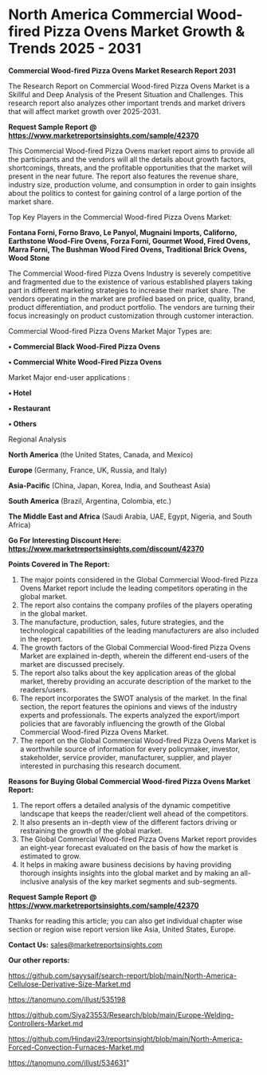 # North America Commercial Wood-fired Pizza Ovens Market Growth & Trends 2025 - 2031

<strong>Commercial Wood-fired Pizza Ovens Market Research Report 2031</strong>

The Research Report on Commercial Wood-fired Pizza Ovens Market is a Skillful and Deep Analysis of the Present Situation and Challenges. This research report also analyzes other important trends and market drivers that will affect market growth over 2025-2031.

<strong>Request Sample Report @ <a href=https://www.marketreportsinsights.com/sample/42370>https://www.marketreportsinsights.com/sample/42370</a></strong>

This Commercial Wood-fired Pizza Ovens market report aims to provide all the participants and the vendors will all the details about growth factors, shortcomings, threats, and the profitable opportunities that the market will present in the near future. The report also features the revenue share, industry size, production volume, and consumption in order to gain insights about the politics to contest for gaining control of a large portion of the market share.

Top Key Players in the Commercial Wood-fired Pizza Ovens Market:

<strong>Fontana Forni, Forno Bravo, Le Panyol, Mugnaini Imports, Californo, Earthstone Wood-Fire Ovens, Forza Forni, Gourmet Wood, Fired Ovens, Marra Forni, The Bushman Wood Fired Ovens, Traditional Brick Ovens, Wood Stone</strong>

The Commercial Wood-fired Pizza Ovens Industry is severely competitive and fragmented due to the existence of various established players taking part in different marketing strategies to increase their market share. The vendors operating in the market are profiled based on price, quality, brand, product differentiation, and product portfolio. The vendors are turning their focus increasingly on product customization through customer interaction.

Commercial Wood-fired Pizza Ovens Market Major Types are:

<strong>•  Commercial Black Wood-Fired Pizza Ovens

•  Commercial White Wood-Fired Pizza Ovens</strong>

Market Major end-user applications :

<strong>•  Hotel

•  Restaurant

•  Others</strong>

Regional Analysis

</u><strong><b>North America</b></strong> (the United States, Canada, and Mexico)

<strong><b>Europe </b></strong>(Germany, France, UK, Russia, and Italy)

<strong><b>Asia-Pacific</b></strong> (China, Japan, Korea, India, and Southeast Asia)

<strong><b>South America</b></strong> (Brazil, Argentina, Colombia, etc.)

<strong><b>The Middle East and Africa</b></strong> (Saudi Arabia, UAE, Egypt, Nigeria, and South Africa)

<strong>Go For Interesting Discount Here: <a href=https://www.marketreportsinsights.com/discount/42370>https://www.marketreportsinsights.com/discount/42370</a></strong>

<strong>Points Covered in The Report:</strong>
<ol>
  <li>The major points considered in the Global Commercial Wood-fired Pizza Ovens Market report include the leading competitors operating in the global market.</li>
  <li>The report also contains the company profiles of the players operating in the global market.</li>
  <li>The manufacture, production, sales, future strategies, and the technological capabilities of the leading manufacturers are also included in the report.</li>
  <li>The growth factors of the Global Commercial Wood-fired Pizza Ovens Market are explained in-depth, wherein the different end-users of the market are discussed precisely.</li>
  <li>The report also talks about the key application areas of the global market, thereby providing an accurate description of the market to the readers/users.</li>
  <li>The report incorporates the SWOT analysis of the market. In the final section, the report features the opinions and views of the industry experts and professionals. The experts analyzed the export/import policies that are favorably influencing the growth of the Global Commercial Wood-fired Pizza Ovens Market.</li>
  <li>The report on the Global Commercial Wood-fired Pizza Ovens Market is a worthwhile source of information for every policymaker, investor, stakeholder, service provider, manufacturer, supplier, and player interested in purchasing this research document.</li>
</ol>
<strong>Reasons for Buying Global Commercial Wood-fired Pizza Ovens Market Report:</strong>

<ol>
  <li>The report offers a detailed analysis of the dynamic competitive landscape that keeps the reader/client well ahead of the competitors.</li>
  <li>It also presents an in-depth view of the different factors driving or restraining the growth of the global market.</li>
  <li>The Global Commercial Wood-fired Pizza Ovens Market report provides an eight-year forecast evaluated on the basis of how the market is estimated to grow.</li>
  <li>It helps in making aware business decisions by having providing thorough insights insights into the global market and by making an all-inclusive analysis of the key market segments and sub-segments.</li>
</ol>
<strong>Request Sample Report @ <a href=https://www.marketreportsinsights.com/sample/42370>https://www.marketreportsinsights.com/sample/42370</a></strong>


Thanks for reading this article; you can also get individual chapter wise section or region wise report version like Asia, United States, Europe.

<strong>Contact Us:</strong>
sales@marketreportsinsights.com

<strong>Our other reports:</strong>

<a href=https://github.com/sayysaif/search-report/blob/main/North-America-Cellulose-Derivative-Size-Market.md>https://github.com/sayysaif/search-report/blob/main/North-America-Cellulose-Derivative-Size-Market.md</a>

<a href=https://tanomuno.com/illust/535198>https://tanomuno.com/illust/535198</a>

<a href=https://github.com/Siya23553/Research/blob/main/Europe-Welding-Controllers-Market.md>https://github.com/Siya23553/Research/blob/main/Europe-Welding-Controllers-Market.md</a>

<a href=https://github.com/Hindavi23/reportsinsight/blob/main/North-America-Forced-Convection-Furnaces-Market.md>https://github.com/Hindavi23/reportsinsight/blob/main/North-America-Forced-Convection-Furnaces-Market.md</a>

<a href=https://tanomuno.com/illust/534631>https://tanomuno.com/illust/534631</a>"
